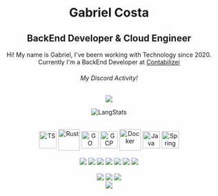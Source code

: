 <div align="center">

  <h1>Gabriel Costa</h1>
  <h2>BackEnd Developer & Cloud Engineer</h2>

  <p>Hi! My name is Gabriel, I've beern working with Technology since 2020. <br>
  Currently I'm a BackEnd Developer at <a href="https://www.contabilizei.com.br">Contabilizei</a>
  
  </p>

  <h6>My Discord Activity!</h6>
  <img src="https://lanyard.cnrad.dev/api/315543395688906755">

![LangStats](https://github-readme-stats.vercel.app/api/top-langs/?username=costiss&hide_progress=true&&hide=javascript,html,shell&theme=dracula)

<div style="display: inline_block"><br>
  <img align="center" alt="TS" height="40" width="40" src="https://profilinator.rishav.dev/skills-assets/typescript-original.svg">

  <img align="center" alt="Rust" height="50" width="50" src="https://cdn.jsdelivr.net/gh/devicons/devicon/icons/rust/rust-plain.svg">
    <img align="center" alt="GO" height="40" width="40" src="https://profilinator.rishav.dev/skills-assets/go-original.svg">
  <img align="center" alt="GCP" height="40" width="40" src="https://profilinator.rishav.dev/skills-assets/google_cloud-icon.svg">
  
  <img align="center" alt="Docker" height="50" width="50" src="https://cdn.jsdelivr.net/gh/devicons/devicon/icons/docker/docker-original.svg">
  <img align="center" alt="Java" height="40" width="40" src="https://cdn.jsdelivr.net/gh/devicons/devicon/icons/java/java-plain.svg">
  <img align="center" alt="Spring" height="40" width="40" src="https://cdn.jsdelivr.net/gh/devicons/devicon/icons/nodejs/nodejs-original.svg">
</div>

<div style="display: inline_block"><br>
  <a target="_blank"><img src="https://img.shields.io/badge/Spring-6DB33F?style=for-the-badge&logo=spring&logoColor=white" target="_blank"></a>
  <a target="_blank"><img src="https://img.shields.io/badge/Express.js-404D59?style=for-the-badge" target="_blank"></a>
  <a target="_blank"><img src="https://img.shields.io/badge/Prisma-3982CE?style=for-the-badge&logo=Prisma&logoColor=white" target="_blank"></a>
  <a target="_blank"><img src="https://img.shields.io/badge/Linux-FCC624?style=for-the-badge&logo=linux&logoColor=black" target="_blank"></a>
  <a target="_blank"><img src="https://img.shields.io/badge/Jest-323330?style=for-the-badge&logo=Jest&logoColor=white" target="_blank"></a>
  <a target="_blank"><img src="https://img.shields.io/badge/React-20232A?style=for-the-badge&logo=react&logoColor=61DAFB" target="_blank"></a>
  <a target="_blank"><img src="https://img.shields.io/badge/rabbitmq-%23FF6600.svg?&style=for-the-badge&logo=rabbitmq&logoColor=white" target="_blank"></a>
</div>
<br/>
<div> 
  <a href="https://www.youtube.com/channel/UC_-uuuZbY0AAt9CViNzvc-Q" target="_blank"><img src="https://img.shields.io/badge/YouTube-FF0000?style=for-the-badge&logo=youtube&logoColor=white" target="_blank"></a>
  <a href="https://instagram.com/rafaballerini" target="_blank">
  <a href = "mailto:gabricostam@gmail.com"><img src="https://img.shields.io/badge/Gmail-D14836?style=for-the-badge&logo=gmail&logoColor=white" target="_blank"></a>
  <a href="https://linkedin.com/in/gabriel-costa-martins-ganassin-b6a3231a4" target="_blank"><img src="https://img.shields.io/badge/-LinkedIn-%230077B5?style=for-the-badge&logo=linkedin&logoColor=white" target="_blank"></a> 
</div>
<img src="https://komarev.com/ghpvc/?username=Costiss&&style=flat-square" align="center" />

</div>
